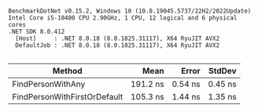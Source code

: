 ```

BenchmarkDotNet v0.15.2, Windows 10 (10.0.19045.5737/22H2/2022Update)
Intel Core i5-10400 CPU 2.90GHz, 1 CPU, 12 logical and 6 physical cores
.NET SDK 8.0.412
  [Host]     : .NET 8.0.18 (8.0.1825.31117), X64 RyuJIT AVX2
  DefaultJob : .NET 8.0.18 (8.0.1825.31117), X64 RyuJIT AVX2


```
| Method                       | Mean     | Error   | StdDev  |
|----------------------------- |---------:|--------:|--------:|
| FindPersonWithAny            | 191.2 ns | 0.54 ns | 0.45 ns |
| FindPersonWithFirstOrDefault | 105.3 ns | 1.44 ns | 1.35 ns |
